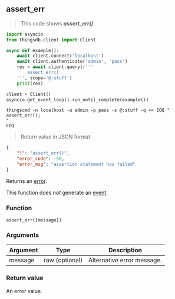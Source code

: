 ## assert_err

> This code shows ***assert_err()***:

```python
import asyncio
from thingsdb.client import Client

async def example():
    await client.connect('localhost')
    await client.authenticate('admin', 'pass')
    res = await client.query(r'''
        assert_err()
    ''', scope='@:stuff')
    print(res)

client = Client()
asyncio.get_event_loop().run_until_complete(example())
```

```shell
thingscmd -n localhost -u admin -p pass -s @:stuff -q << EOQ "
assert_err();
"
EOQ
```

> Return value in JSON format

```json
{
    "!": "assert_err()",
    "error_code": -50,
    "error_msg": "assertion statement has failed"
}
```

Returns an [error](#error-type).

This function does *not* generate an [event](#events).

### Function
`assert_err([message])`

### Arguments
Argument | Type | Description
-------- | ---- | -----------
message | raw (optional) | Alternative error message.

### Return value
An error value.
